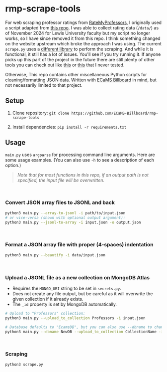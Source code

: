 # rmp-scrape-tools

For web scraping professor ratings from [RateMyProfessors](https://www.ratemyprofessors.com/), I originally used a script adapted from [this repo](https://github.com/tisuela/ratemyprof-api). I was able to collect rating data (`/data/`) as of November 2024 for Lewis University faculty but my script no longer works, so I have since removed it from this repo. I think something changed on the website upstream which broke the approach I was using. The current `scrape.py` uses a [different library](https://github.com/Nobelz/RateMyProfessorAPI) to perform the scraping. And while it is functional, it still has a lot of issues. You'll see if you try running it. If anyone picks up this part of the project in the future there are still plenty of other tools you can check out like [this](https://github.com/Elie-Z/RateMyProfessor.com-Web-Scraper) or [this](https://github.com/lumirth/rmpy) that I never tested.

Otherwise, This repo contains other miscellaneous Python scripts for cleaning/formatting JSON data. Written with [ECaMS Billboard](https://github.com/ECaMS-Billboard/ecams-billboard) in mind, but not necessarily limited to that project.


## Setup
1. Clone repository: `git clone https://github.com/ECaMS-Billboard/rmp-scrape-tools`

2. Install dependencies: `pip install -r requirements.txt`


## Usage
`main.py` uses `argparse` for processing command line arguments. Here are some usage examples. (You can also use `-h` to see a description of each option.)


> *Note that for most functions in this repo, if an output path is not specified, the input file will be overwritten.*

<br/>

### Convert JSON array files to JSONL and back

```bash
python3 main.py --array-to-jsonl -i path/to/input.json
# or vice-versa (shown with optional output argument):
python3 main.py --jsonl-to-array -i input.json -o output.json
```

<br/>

### Format a JSON array file with proper (4-spaces) indentation

```bash
python3 main.py --beautify -i data/input.json
```

<br/>

### Upload a JSONL file as a new collection on MongoDB Atlas

- Requires the `MONGO_URI` string to be set in `secrets.py`.
- Does not create any file output, but be careful as it will overwrite the given collection if it already exists.
- The `_id` property is set by MongoDB automatically.

```bash
# Upload to "Professors" collection:
python3 main.py --upload_to_collection Professors -i input.json

# Database defaults to "EcamsDB", but you can also use --dbname to change that:
python3 main.py --dbname NewDB --upload_to_collection CollectionName -i input.json
```


<br/>

### Scraping

```bash
python3 scrape.py
```
